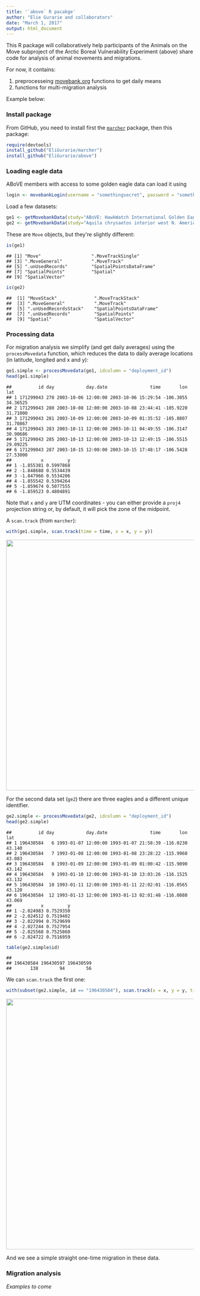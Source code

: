 ```yaml
---
title: '`above` R pacakge'
author: "Elie Gurarie and collaborators"
date: "March 1, 2017"
output: html_document
---
```




This R package will collaboratively help participants of the Animals on the Move subproject of the Arctic Boreal Vulnerability Experiment (above) share code for analysis of animal movements and migrations. 

For now, it contains: 

1. preprocesseing [movebank.org]() functions to get daily means
2. functions for multi-migration analysis

Example below:


### Install package

From GitHub, you need to install first the [`marcher`](https://github.com/EliGurarie/marcher) package, then this package:


```r
require(devtools)
install_github("EliGurarie/marcher")
install_github("EliGurarie/above")
```




### Loading eagle data

ABoVE members with access to some golden eagle data can load it using 


```r
login <- movebankLogin(username = "somethingsecret", password = "somethingsecret")
```



Load a few datasets:


```r
ge1 <- getMovebankData(study="ABoVE: HawkWatch International Golden Eagles", animalName="37307a", login=login) 
ge2 <- getMovebankData(study="Aquila chrysaetos interior west N. America, Craigs, Fuller", animalName="629-26704", login=login) 
```




These are `Move` objects, but they're slightly different:

```r
is(ge1)
```

```
## [1] "Move"                   ".MoveTrackSingle"      
## [3] ".MoveGeneral"           ".MoveTrack"            
## [5] ".unUsedRecords"         "SpatialPointsDataFrame"
## [7] "SpatialPoints"          "Spatial"               
## [9] "SpatialVector"
```

```r
is(ge2)
```

```
##  [1] "MoveStack"              ".MoveTrackStack"       
##  [3] ".MoveGeneral"           ".MoveTrack"            
##  [5] ".unUsedRecordsStack"    "SpatialPointsDataFrame"
##  [7] ".unUsedRecords"         "SpatialPoints"         
##  [9] "Spatial"                "SpatialVector"
```

### Processing data

For migration analysis we simplify (and get daily averages) using the `processMovedata` function, which reduces the data to daily average locations (in latitude, longited and x and y):


```r
ge1.simple <- processMovedata(ge1, idcolumn = "deployment_id")
head(ge1.simple)
```

```
##          id day            day.date                time       lon      lat
## 1 171299043 278 2003-10-06 12:00:00 2003-10-06 15:29:54 -106.3055 34.36525
## 2 171299043 280 2003-10-08 12:00:00 2003-10-08 23:44:41 -105.9220 31.71000
## 3 171299043 281 2003-10-09 12:00:00 2003-10-09 01:35:52 -105.8807 31.70867
## 4 171299043 283 2003-10-11 12:00:00 2003-10-11 04:49:55 -106.3147 30.90686
## 5 171299043 285 2003-10-13 12:00:00 2003-10-13 12:49:15 -106.5515 29.09225
## 6 171299043 287 2003-10-15 12:00:00 2003-10-15 17:48:17 -106.5428 27.53000
##           x         y
## 1 -1.855381 0.5997868
## 2 -1.848688 0.5534439
## 3 -1.847966 0.5534206
## 4 -1.855542 0.5394264
## 5 -1.859674 0.5077555
## 6 -1.859523 0.4804891
```

Note that `x` and `y` are UTM coordinates - you can either provide a `proj4` projection string or, by default, it will pick the zone of the midpoint. 

A `scan.track` (from `marcher`):


```r
with(ge1.simple, scan.track(time = time, x = x, y = y))
```

<img src="C:\Users\Guru\Rpackages\above\hidden\README_files/figure-html/unnamed-chunk-9-1.png" width="672" />


For the second data set (`ge2`) there are three eagles and a different unique identifier. 


```r
ge2.simple <- processMovedata(ge2, idcolumn = "deployment_id")
head(ge2.simple)
```

```
##          id day            day.date                time       lon    lat
## 1 196430584   6 1993-01-07 12:00:00 1993-01-07 21:58:39 -116.0230 43.140
## 2 196430584   7 1993-01-08 12:00:00 1993-01-08 23:28:22 -115.9960 43.083
## 3 196430584   8 1993-01-09 12:00:00 1993-01-09 01:00:42 -115.9090 43.142
## 4 196430584   9 1993-01-10 12:00:00 1993-01-10 13:03:26 -116.1525 43.132
## 5 196430584  10 1993-01-11 12:00:00 1993-01-11 22:02:01 -116.0565 43.120
## 6 196430584  12 1993-01-13 12:00:00 1993-01-13 02:01:48 -116.0080 43.069
##           x         y
## 1 -2.024983 0.7529350
## 2 -2.024512 0.7519402
## 3 -2.022994 0.7529699
## 4 -2.027244 0.7527954
## 5 -2.025568 0.7525860
## 6 -2.024722 0.7516959
```

```r
table(ge2.simple$id)
```

```
## 
## 196430584 196430597 196430599 
##       138        94        56
```

We can `scan.track` the first one:


```r
with(subset(ge2.simple, id == "196430584"), scan.track(x = x, y = y, time = time))
```

<img src="C:\Users\Guru\Rpackages\above\hidden\README_files/figure-html/unnamed-chunk-11-1.png" width="672" />

And we see a simple straight one-time migration in these data. 

### Migration analysis

*Examples to come*




